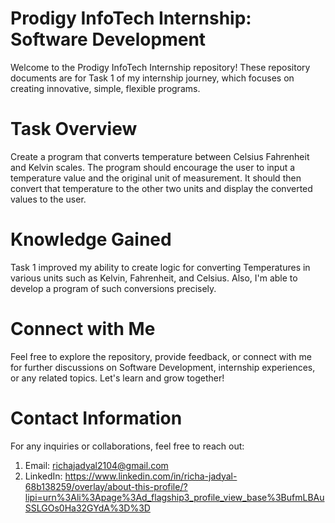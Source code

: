 # Prodigy InfoTech Internship: Software Development
Welcome to the Prodigy InfoTech Internship repository! These repository documents are for Task 1 of my internship journey, which focuses on creating innovative, simple, flexible programs.
# Task Overview
Create a program that converts temperature between Celsius Fahrenheit and Kelvin scales. The program should encourage the user to input a temperature value and the original unit of measurement. It should then convert that temperature to the other two units and display the converted values to the user. 
# Knowledge Gained
Task 1 improved my ability to create logic for converting Temperatures in various units such as Kelvin, Fahrenheit, and Celsius. Also, I'm able to develop a program of such conversions precisely.  
# Connect with Me
Feel free to explore the repository, provide feedback, or connect with me for further discussions on Software Development, internship experiences, or any related topics. Let's learn and grow together!
# Contact Information
For any inquiries or collaborations, feel free to reach out:
1. Email: richajadyal2104@gmail.com
2. LinkedIn: https://www.linkedin.com/in/richa-jadyal-68b138259/overlay/about-this-profile/?lipi=urn%3Ali%3Apage%3Ad_flagship3_profile_view_base%3BufmLBAuSSLGOs0Ha32GYdA%3D%3D

